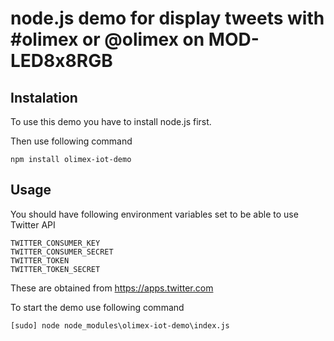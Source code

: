 # node.js demo for display tweets with #olimex or @olimex on MOD-LED8x8RGB

## Instalation

To use this demo you have to install node.js first.

Then use following command
	
	npm install olimex-iot-demo

## Usage

You should have following environment variables set to be able to use Twitter API
	
	TWITTER_CONSUMER_KEY
	TWITTER_CONSUMER_SECRET
	TWITTER_TOKEN
	TWITTER_TOKEN_SECRET

These are obtained from https://apps.twitter.com
	
To start the demo use following command
	
	[sudo] node node_modules\olimex-iot-demo\index.js
	
